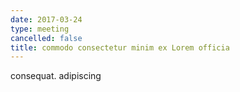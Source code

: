 ```yaml
---
date: 2017-03-24
type: meeting
cancelled: false
title: commodo consectetur minim ex Lorem officia
---
```

consequat. adipiscing